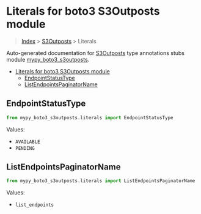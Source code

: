 # Literals for boto3 S3Outposts module

> [Index](..) > [S3Outposts](.) > Literals

Auto-generated documentation for
[S3Outposts](https://boto3.amazonaws.com/v1/documentation/api/1.17.75/reference/services/s3outposts.html#S3Outposts)
type annotations stubs module
[mypy_boto3_s3outposts](https://pypi.org/project/mypy-boto3-s3outposts/).

- [Literals for boto3 S3Outposts module](#literals-for-boto3-s3outposts-module)
  - [EndpointStatusType](#endpointstatustype)
  - [ListEndpointsPaginatorName](#listendpointspaginatorname)

## EndpointStatusType

```python
from mypy_boto3_s3outposts.literals import EndpointStatusType
```

Values:

- `AVAILABLE`
- `PENDING`

## ListEndpointsPaginatorName

```python
from mypy_boto3_s3outposts.literals import ListEndpointsPaginatorName
```

Values:

- `list_endpoints`
